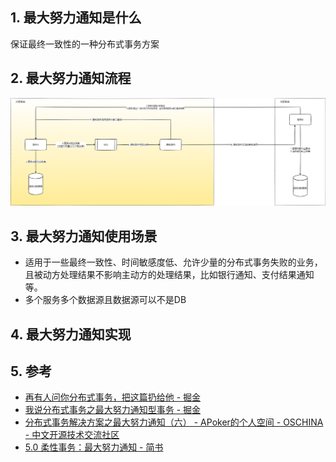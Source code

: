 

## 1. 最大努力通知是什么
保证最终一致性的一种分布式事务方案

## 2. 最大努力通知流程

![最大努力通知-外部系统](https://raw.githubusercontent.com/TDoct/images/master/1646307951_20220303193839822_4780.png)

## 3. 最大努力通知使用场景
- 适用于一些最终一致性、时间敏感度低、允许少量的分布式事务失败的业务，且被动方处理结果不影响主动方的处理结果，比如银行通知、支付结果通知等。
- 多个服务多个数据源且数据源可以不是DB
## 4. 最大努力通知实现



## 5. 参考
- [再有人问你分布式事务，把这篇扔给他 \- 掘金](https://juejin.im/post/5b5a0bf9f265da0f6523913b#heading-15)
- [我说分布式事务之最大努力通知型事务 \- 掘金](https://juejin.im/post/5c41b97bf265da614e2c5824)
- [分布式事务解决方案之最大努力通知（六） \- APoker的个人空间 \- OSCHINA \- 中文开源技术交流社区](https://my.oschina.net/zxh821215/blog/4261293)
- [5\.0 柔性事务：最大努力通知 \- 简书](https://www.jianshu.com/p/24deaea53875)
